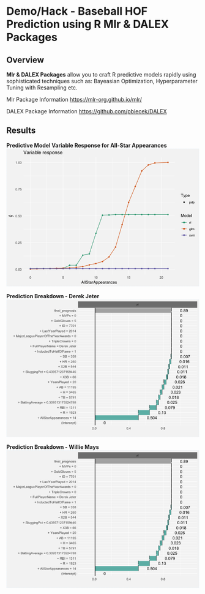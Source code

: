 <a name="Title"></a>
# Demo/Hack - Baseball HOF Prediction using R Mlr & DALEX Packages

<a name="Overview"></a>
## Overview ##
**Mlr & DALEX Packages** allow you to craft R predictive models rapidly using sophisticated techniques such as: Bayeasian Optimization, Hyperparameter Tuning with Resampling etc.

Mlr Package Information
https://mlr-org.github.io/mlr/

DALEX Package Information
https://github.com/pbiecek/DALEX

<a name="Results"></a>
## Results ##


**Predictive Model Variable Response for All-Star Appearances**
![Variable Response](https://github.com/bartczernicki/BaseballHOFPredictionWithMlrAndDALEX/blob/master/Images/VariableResponse-AllStarAppearances.png)


**Prediction Breakdown - Derek Jeter**
![Variable Response](https://github.com/bartczernicki/BaseballHOFPredictionWithMlrAndDALEX/blob/master/Images/PredictionBreakdown-DerekJeter.png)


**Prediction Breakdown - Willie Mays**
![Predictin Breakdown](https://github.com/bartczernicki/BaseballHOFPredictionWithMlrAndDALEX/blob/master/Images/PredictionBreakdown-DerekJeter.png)
